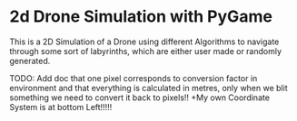 # 2d Drone Simulation with PyGame

This is a 2D Simulation of a Drone using different Algorithms to navigate through some sort of labyrinths, which are either user made or randomly generated.

TODO: Add doc that one pixel corresponds to conversion factor in environment and that everything is calculated in metres, only when we blit something we need to convert it back to pixels!! 
+My own Coordinate System is at bottom Left!!!!!